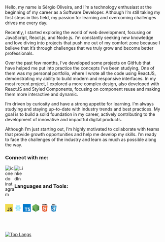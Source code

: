 Hello, my name is Sérgio Oliveira, and I’m a technology enthusiast at the beginning of my career as a Software Developer. Although I’m still taking my first steps in this field, my passion for learning and overcoming challenges drives me every day.

Recently, I started exploring the world of web development, focusing on JavaScript, React.js, and Node.js. I’m constantly seeking new knowledge and love diving into projects that push me out of my comfort zone because I believe that it’s through challenges that we truly grow and become better professionals.

Over the past few months, I’ve developed some projects on GitHub that have helped me put into practice the concepts I’ve been studying. One of them was my personal portfolio, where I wrote all the code using ReactJS, demonstrating my ability to build modern and responsive interfaces. In my most recent project, I explored a more complex design, also developed with ReactJS and Styled Components, focusing on component reuse and making them more interactive and dynamic.

I’m driven by curiosity and have a strong appetite for learning. I’m always studying and staying up-to-date with industry trends and best practices. My goal is to build a solid foundation in my career, actively contributing to the development of innovative and impactful digital products.

Although I’m just starting out, I’m highly motivated to collaborate with teams that provide growth opportunities and help me develop my skills. I’m ready to face the challenges of the industry and learn as much as possible along the way.

### Connect with me: 

<p>
<a href="https://www.instagram.com/sergioliveiraffc/">
<img align="left" color="#fff" alt="icone do instagram" width="30px" src="https://cdn.jsdelivr.net/npm/simple-icons@v3/icons/instagram.svg" />
</a>
<a href="https://www.linkedin.com/in/sergioliveiira">
<img align="left" color="#fff" alt="LinkedIn" width="30px" src="https://cdn.jsdelivr.net/npm/simple-icons@v3/icons/linkedin.svg" />
</a>

<br/>
<br/>
  

### Languages and Tools:


<br/>


<code><img height="25" src="https://raw.githubusercontent.com/github/explore/80688e429a7d4ef2fca1e82350fe8e3517d3494d/topics/javascript/javascript.png"></code>
<code><img height="25" src="https://raw.githubusercontent.com/github/explore/80688e429a7d4ef2fca1e82350fe8e3517d3494d/topics/react/react.png"></code>
<code><img height="25" src="https://raw.githubusercontent.com/github/explore/80688e429a7d4ef2fca1e82350fe8e3517d3494d/topics/typescript/typescript.png"></code>
<code><img height="25" src="https://raw.githubusercontent.com/github/explore/80688e429a7d4ef2fca1e82350fe8e3517d3494d/topics/nodejs/nodejs.png"></code> 
<code><img height="25" src="https://raw.githubusercontent.com/github/explore/80688e429a7d4ef2fca1e82350fe8e3517d3494d/topics/html/html.png"></code>
<code><img height="25" src="https://raw.githubusercontent.com/github/explore/80688e429a7d4ef2fca1e82350fe8e3517d3494d/topics/css/css.png"></code>

<br/>
<br/>

[![Top Langs](https://github-readme-stats.vercel.app/api/top-langs/?username=sergioscker&layout=compact&show_icons=true&theme=buefy)]([https://www.linkedin.com/in/sergioliveiira/github-readme-stats])


